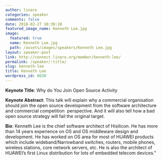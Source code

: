 ```yaml
---
author: linaro
categories: speaker
comments: false
date: 2018-02-27 10:30:28
featured_image_name: Kenneth Lee.jpg
image:
  featured: true
  name: Kenneth Lee.jpg
  path: /assets/images/speakers/Kenneth Lee.jpg
layout: speaker-post
link: http://connect.linaro.org/member/kenneth-lee/
permalink: /speaker/:title/
slug: kenneth-lee
title: Kenneth Lee
wordpress_id: 8630
---
```


**Keynote Title**: Why do You Join Open Source Activity

**Keynote Abstract**: This talk will explain why a commercial organisation should join the open source development from the software architecture and commercial competition  perspective. And it will also tell how a bad open source strategy will fail the original target.

**Bio**: Kenneth Lee is the chief software architect of Hisilicon. He has more than 14 years experience on OS and OS middleware design and development. He has worked on OS area for most of HUAWEI products which include wideband/Narrowband switches, routers, mobile phones, wireless stations, core network servers, etc. He is also the architect of HUAWEI’s first Linux distribution for lots of embedded telecom devices."